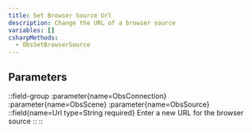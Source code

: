```yaml
---
title: Set Browser Source Url
description: Change the URL of a browser source
variables: []
csharpMethods:
  - ObsSetBrowserSource
---
```


## Parameters
::field-group
  :parameter{name=ObsConnection}
  :parameter{name=ObsScene}
  :parameter{name=ObsSource}
  ::field{name=Url type=String required}
    Enter a new URL for the browser source
  ::
::